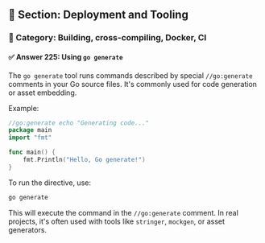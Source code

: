 ## 📘 Section: Deployment and Tooling  
### 🔹 Category: Building, cross-compiling, Docker, CI  
#### ✅ Answer 225: Using `go generate`

The `go generate` tool runs commands described by special `//go:generate` comments in your Go source files. It's commonly used for code generation or asset embedding.

Example:

```go
//go:generate echo "Generating code..."
package main
import "fmt"

func main() {
    fmt.Println("Hello, Go generate!")
}
```

To run the directive, use:

```bash
go generate
```

This will execute the command in the `//go:generate` comment. In real projects, it's often used with tools like `stringer`, `mockgen`, or asset generators.
